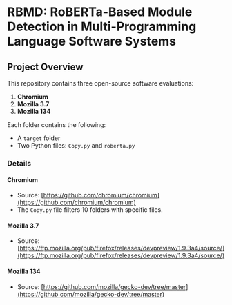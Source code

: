# RBMD: RoBERTa-Based Module Detection in Multi-Programming Language Software Systems

## Project Overview

This repository contains three open-source software evaluations:

1. **Chromium**
2. **Mozilla 3.7**
3. **Mozilla 134**

Each folder contains the following:
- A `target` folder
- Two Python files: `Copy.py` and `roberta.py`

### Details

#### Chromium
- Source: [https://github.com/chromium/chromium](https://github.com/chromium/chromium)
- The `Copy.py` file filters 10 folders with specific files.

#### Mozilla 3.7
- Source: [https://ftp.mozilla.org/pub/firefox/releases/devpreview/1.9.3a4/source/](https://ftp.mozilla.org/pub/firefox/releases/devpreview/1.9.3a4/source/)

#### Mozilla 134
- Source: [https://github.com/mozilla/gecko-dev/tree/master](https://github.com/mozilla/gecko-dev/tree/master)
